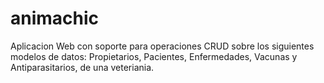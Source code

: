 # animachic
Aplicacion Web con soporte para operaciones CRUD sobre los siguientes modelos de datos: Propietarios, Pacientes, Enfermedades, Vacunas y Antiparasitarios, de una veteriania.
